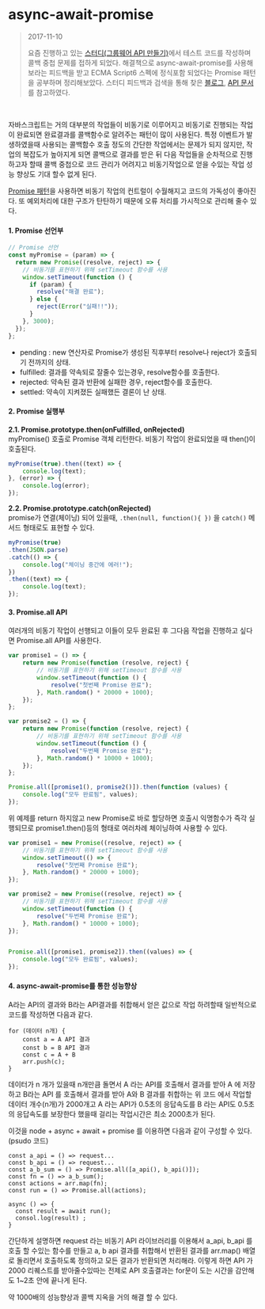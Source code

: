 # async-await-promise

> 2017-11-10
>
> 요즘 진행하고 있는 [스터디(그룹웨어 API 만들기)](https://github.com/chachooon/typescript-node-express)에서 테스트 코드를 작성하며 콜백 중첩 문제를 접하게 되었다. 해결책으로 async-await-promise를 사용해보라는 피드백을 받고 ECMA Script6 스펙에 정식포함 되었다는 Promise 패턴을 공부하며 정리해보았다. 스터디 피드백과 검색을 통해 찾은 [블로그](http://programmingsummaries.tistory.com/325), [API 문서](https://developer.mozilla.org/en-US/docs/Web/JavaScript/Reference/Global_Objects/Promise)를 참고하였다.

<br>

자바스크립트는 거의 대부분의 작업들이 비동기로 이루어지고 비동기로 진행되는 작업이 완료되면 완료결과를 콜백함수로 알려주는 패턴이 많이 사용된다. 특정 이벤트가 발생하였을때 사용되는 콜백함수 호출 정도의 간단한 작업에서는 문제가 되지 않지만, 작업의 복잡도가 높아지게 되면 콜백으로 결과를 받은 뒤 다음 작업들을 순차적으로 진행하고자 할때 콜백 중첩으로 코드 관리가 어려지고 비동기작업으로 얻을 수있는 작업 성능 향상도 기대 할수 없게 된다.

[Promise 패턴]()을 사용하면 비동기 작업의 컨트럴이 수월해지고 코드의 가독성이 좋아진다. 또 예외처리에 대한 구조가 탄탄하기 때문에 오류 처리를 가시적으로 관리해 줄수 있다.



#### 1. Promise 선언부

```js
// Promise 선언
const myPromise = (param) => {
  return new Promise((resolve, reject) => {
    // 비동기를 표현하기 위해 setTimeout 함수를 사용 
    window.setTimeout(function () {
      if (param) {
        resolve("해결 완료");
      }	else {
		reject(Error("실패!!"));
      }
    }, 3000);
  });
};         
```

- pending : new 연산자로  Promise가 생성된 직후부터 resolve나 reject가 호출되기 전까지의 상태.
- fulfilled: 결과를 약속되로 잘줄수 있는경우, resolve함수를 호출한다.
- rejected: 약속된 결과 반환에 실패한 경우, reject함수를 호출한다.
- settled: 약속이 지켜졌든 실패했든 결론이 난 상태.




#### 2. Promise 실행부

__2.1. Promise.prototype.then(onFulfilled, onRejected)__<br>myPromise() 호출로 Promise 객체 리턴한다. 비동기 작업이 완료되었을 때 then()이 호출된다.

```js
myPromise(true).then((text) => {
  	console.log(text);
}, (error) => {
	console.log(error);
});
```

__2.2. Promise.prototype.catch(onRejected)__<br>promise가 연결(체이닝) 되어 있을때, `.then(null, function(){ })` 을 `catch()` 메서드 형태로도 표현할 수 있다.

```js
myPromise(true)
.then(JSON.parse)
.catch(() => { 
	console.log("체이닝 중간에 에러!"); 
})
.then((text) => {
	console.log(text);
});
```



#### 3. Promise.all API

여러개의 비동기 작업이 선행되고 이들이 모두 완료된 후  그다음 작업을 진행하고 싶다면 Promise.all API를 사용한다.

```js
var promise1 = () => {
	return new Promise(function (resolve, reject) {
		// 비동기를 표현하기 위해 setTimeout 함수를 사용 
		window.setTimeout(function () {
			resolve("첫번째 Promise 완료");
		}, Math.random() * 20000 + 1000);
	});
};

var promise2 = () => {
	return new Promise(function (resolve, reject) {
		// 비동기를 표현하기 위해 setTimeout 함수를 사용 
		window.setTimeout(function () {
			resolve("두번째 Promise 완료");
		}, Math.random() * 10000 + 1000);
	});
};

Promise.all([promise1(), promise2()]).then(function (values) {
	console.log("모두 완료됨", values);
});
```

위 예제를 return 하지않고  new Promise로 바로 할당하면 호출시 익명함수가 즉각 실행되므로 promise1.then()등의 형태로 여러차례 체이닝하여 사용할 수 있다. 

```js
var promise1 = new Promise((resolve, reject) => {
	// 비동기를 표현하기 위해 setTimeout 함수를 사용 
	window.setTimeout(() => {
		resolve("첫번째 Promise 완료");
	}, Math.random() * 20000 + 1000);
});

var promise2 = new Promise((resolve, reject) => {
	// 비동기를 표현하기 위해 setTimeout 함수를 사용 
	window.setTimeout(function () {
		resolve("두번째 Promise 완료");
	}, Math.random() * 10000 + 1000);
});


Promise.all([promise1, promise2]).then((values) => {
	console.log("모두 완료됨", values);
});
```



#### 4. async-await-promise를 통한 성능향상 

A라는 API의 결과와 B라는 API결과를 취합해서 얻은 값으로 작업 하려할때 일반적으로 코드를 작성하면 다음과 같다.

```arr = [];
for (데이터 n개) {
	const a = A API 결과
  	const b = B API 결과
  	const c = A + B
 	arr.push(c);
}
```

데이터가 n 개가 있을때 n개만큼 돌면서 A 라는 API를 호출해서 결과를 받아 A 에 저장하고 B라는 API 를 호출해서 결과를 받아 A와 B 결과를 취합하는 위 코드 에서 작업할 데이터 개수(n개)가 2000개고 A 라는 API가 0.5초의 응답속도를 B 라는 API도 0.5초의 응답속도를 보장한다 했을때 걸리는 작업시간은 최소 2000초가 된다. 

이것을 node + async + await + promise 를 이용하면 다음과 같이 구성할 수 있다. (psudo 코드)

```const a_api = () => request...
const a_api = () => request...
const b_api = () => request...
const a_b_sum = () => Promise.all([a_api(), b_api()]);
const fn = () => a_b_sum();
const actions = arr.map(fn);
const run = () => Promise.all(actions);

async () => {
  const result = await run();
  consol.log(result) ;
}
```


간단하게 설명하면 request 라는 비동기 API 라이브러리를 이용해서 a_api, b_api 를 호출 할 수있는 함수를 만들고 a, b api 결과를 취합해서 반환된 결과를 arr.map() 배열로 돌리면서 호출하도록 정의하고 모든 결과가 반환되면 처리해라. 이렇게 하면 API 가 2000 리퀘스트를 받아줄수있따는 전제로 API 호출결과는 for문이 도는 시간을 감안해도 1~2초 안에 끝나게 된다.

약 1000배의 성능향상과  콜백 지옥을 거의 해결 할 수 있다.
